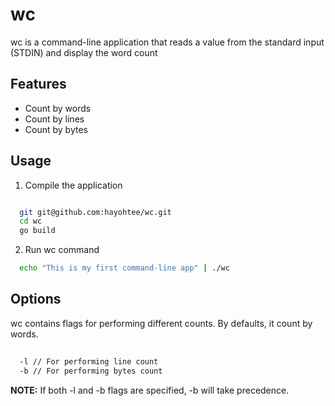 # wc
wc is a command-line application that reads a value from the standard input (STDIN) and display the word count

## Features
- Count by words
- Count by lines
- Count by bytes

## Usage
1. Compile the application
```bash

  git git@github.com:hayohtee/wc.git
  cd wc
  go build

```
2. Run wc command
```bash
  echo "This is my first command-line app" | ./wc
```
## Options
wc contains flags for performing different counts. By defaults, it count by words.
```bash
  
  -l // For performing line count
  -b // For performing bytes count

```
**NOTE:** If both -l and -b flags are specified, -b will take precedence.
